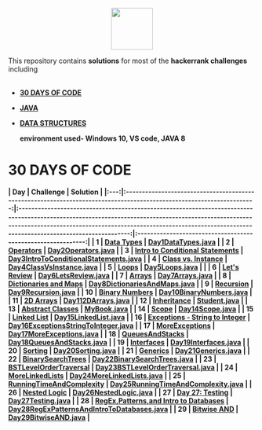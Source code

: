 <p align="center">
   <a align="center" href="https://www.hackerrank.com/rjnkumar05">
       <img height=85 src="https://d3keuzeb2crhkn.cloudfront.net/hackerrank/assets/styleguide/logo_wordmark-f5c5eb61ab0a154c3ed9eda24d0b9e31.svg">
   </a>
 <p/>
This repository contains <b>solutions</b> for most of the <b>hackerrank challenges</b> including <b>

<br/>
<br/>

* [30 DAYS OF CODE](#30-days-of-code)
* [JAVA](#java)
* [DATA STRUCTURES](#data-structures)

  environment used- Windows 10, VS code, JAVA 8


# 30 DAYS OF CODE

| Day |                                                Challenge                                              				  |                                                                                           Solution                                                                                                                              									    |
|:---:|:---------------------------------------------------------------------------------------------------------------------:|:-----------------------------------------------------------------------------------------------------------------------------------------------------------------------------------------------------------------------------------------------------------------------:|:------------------------------------------------------------:|
|  1  | [Data Types](https://www.hackerrank.com/challenges/30-data-types)                                     				  | [Day1DataTypes.java](https://github.com/Rajangupta09/Hackerrank-Solutions/30-Days-of-Code/Day1DataTypes.java)                									    |
|  2  | [Operators](https://www.hackerrank.com/challenges/30-operators/problem)                                   		      | [Day2Operators.java](https://github.com/Rajangupta09/Hackerrank-Solutions/30-Days-of-Code/Day2Operators.java)        				 |
|  3  | [Intro to Conditional Statements](https://www.hackerrank.com/challenges/30-conditional-statements/problem)            | [Day3IntroToConditionalStatements.java](https://github.com/Rajangupta09/Hackerrank-Solutions/30-Days-of-Code/Day3IntrotoConditionalStatements.java)                  |
|  4  | [Class vs. Instance](https://www.hackerrank.com/challenges/30-class-vs-instance/problem)                              | [Day4ClassVsInstance.java](https://github.com/Rajangupta09/Hackerrank-Solutions/30-Days-of-Code/Day4ClassvsInstance.java)               						        |
|  5  | [Loops](https://www.hackerrank.com/challenges/30-loops/problem)                                       				  | [Day5Loops.java](https://github.com/Rajangupta09/Hackerrank-Solutions/30-Days-of-Code/Day5Loops.java)                											    | 	 													       |
|  6  | [Let's Review](https://www.hackerrank.com/challenges/30-review-loop/problem)                                      	  | [Day6LetsReview.java](https://github.com/Rajangupta09/Hackerrank-Solutions/30-Days-of-Code/Day6Let'sReview.java)                						  			    |
|  7  | [Arrays](https://www.hackerrank.com/challenges/30-arrays/problem)                                       		      | [Day7Arrays.java](https://github.com/Rajangupta09/Hackerrank-Solutions/30-Days-of-Code/Day7Arrays.java)                											    |
|  8  | [Dictionaries and Maps](https://www.hackerrank.com/challenges/30-dictionaries-and-maps/problem)                       | [Day8DictionariesAndMaps.java](https://github.com/Rajangupta09/Hackerrank-Solutions/30-Days-of-Code/Day8DictionariesandMaps.java)                				    |
|  9  | [Recursion](https://www.hackerrank.com/challenges/30-recursion/problem)                                       		  | [Day9Recursion.java](https://github.com/Rajangupta09/Hackerrank-Solutions/30-Days-of-Code/Day9Recursion3.java)                									    |
|  10 | [Binary Numbers](https://www.hackerrank.com/challenges/30-binary-numbers/problem)                                     | [Day10BinaryNumbers.java](https://github.com/Rajangupta09/Hackerrank-Solutions/30-Days-of-Code/Day10BinaryNumbers.java)                							    |
|  11 | [2D Arrays](https://www.hackerrank.com/challenges/30-2d-arrays/problem)                                     	      | [Day112DArrays.java](https://github.com/Rajangupta09/Hackerrank-Solutions/30-Days-of-Code/Day112DArrays.java)                							 		    |
|  12 | [Inheritance](https://www.hackerrank.com/challenges/30-inheritance/problem)                                           | [Student.java](https://github.com/Rajangupta09/Hackerrank-Solutions/30-Days-of-Code/Day12Inheritance.java)                							                        |
|  13 | [Abstract Classes](https://www.hackerrank.com/challenges/30-abstract-classes/problem)                                 | [MyBook.java](https://github.com/Rajangupta09/Hackerrank-Solutions/30-Days-of-Code/Day13AbstractClasses.java)                							                            |
|  14 | [Scope](https://www.hackerrank.com/challenges/30-scope/problem)                                     				  | [Day14Scope.java](https://github.com/Rajangupta09/Hackerrank-Solutions/30-Days-of-Code/Day14Scope.java)                							                    |
|  15 | [Linked List](https://www.hackerrank.com/challenges/30-linked-list/problem)                                           | [Day15LinkedList.java](https://github.com/Rajangupta09/Hackerrank-Solutions/30-Days-of-Code/Day15LinkedList.java)                							        |
|  16 | [Exceptions - String to Integer](https://www.hackerrank.com/challenges/30-exceptions-string-to-integer/problem)       | [Day16ExceptionsStringToInteger.java](https://github.com/Rajangupta09/Hackerrank-Solutions/30-Days-of-Code/Day16ExceptionsStringtoInteger.java)                		|
|  17 | [MoreExceptions](https://www.hackerrank.com/challenges/30-more-exceptions/problem)                                    | [Day17MoreExceptions.java](https://github.com/Rajangupta09/Hackerrank-Solutions/30-Days-of-Code/Day17MoreExceptions.java)                							|
|  18 | [QueuesAndStacks](https://www.hackerrank.com/challenges/30-queues-stacks/problem)                                     | [Day18QueuesAndStacks.java](https://github.com/Rajangupta09/Hackerrank-Solutions/30-Days-of-Code/Day18QueuesandStacks.java)                							|
|  19 | [Interfaces](https://www.hackerrank.com/challenges/30-interfaces/problem)                                             | [Day19Interfaces.java](https://github.com/Rajangupta09/Hackerrank-Solutions/30-Days-of-Code/Day19Interfaces.java)                							        |
|  20 | [Sorting](https://www.hackerrank.com/challenges/30-sorting/problem)                                                   | [Day20Sorting.java](https://github.com/Rajangupta09/Hackerrank-Solutions/30-Days-of-Code/Day20Sorting.java)                							                |
|  21 | [Generics](https://www.hackerrank.com/challenges/30-generics/problem)                                                 | [Day21Generics.java](https://github.com/Rajangupta09/Hackerrank-Solutions/30-Days-of-Code/Day21Generics.java)                							            |
|  22 | [BinarySearchTrees](https://www.hackerrank.com/challenges/30-binary-search-trees/problem)                             | [Day22BinarySearchTrees.java](https://github.com/Rajangupta09/Hackerrank-Solutions/30-Days-of-Code/Day22BinarySearchTrees.java)                						|
|  23 | [BSTLevelOrderTraversal](https://www.hackerrank.com/challenges/30-binary-trees/problem)                               | [Day23BSTLevelOrderTraversal.java](https://github.com/Rajangupta09/Hackerrank-Solutions/30-Days-of-Code/Day23BSTLevelOrderTraversal.java)                			|
|  24 | [MoreLinkedLists](https://www.hackerrank.com/challenges/30-linked-list-deletion/problem)                              | [Day24MoreLinkedLists.java](https://github.com/Rajangupta09/Hackerrank-Solutions/30-Days-of-Code/Day24MoreLinkedLists.java)                							|
|  25 | [RunningTimeAndComplexity](https://www.hackerrank.com/challenges/30-running-time-and-complexity/problem)              | [Day25RunningTimeAndComplexity.java](https://github.com/Rajangupta09/Hackerrank-Solutions/30-Days-of-Code/Day25RunningTimeAndComplexity.java)                		|
|  26 | [Nested Logic](https://www.hackerrank.com/challenges/30-nested-logic/problem)           						      | [Day26NestedLogic.java](https://github.com/Rajangupta09/Hackerrank-Solutions/30-Days-of-Code/Day26NestedLogic.java)                		    		    	    	|
|  27 | [Day 27: Testing](https://www.hackerrank.com/challenges/30-testing/problem)           						      	  | [Day27Testing.java](https://github.com/Rajangupta09/Hackerrank-Solutions/30-Days-of-Code/Day27Testing.java)                		    		    	    			|
|  28 | [RegEx,Patterns,and Intro to Databases](https://www.hackerrank.com/challenges/30-regex-patterns/problem)              | [Day28RegExPatternsAndIntroToDatabases.java](https://github.com/Rajangupta09/Hackerrank-Solutions/30-Days-of-Code/Day28RegExPatternsAndIntroToDatabases.java)        |
|  29 | [Bitwise AND](https://www.hackerrank.com/challenges/30-bitwise-and/problem)             							  | [Day29BitwiseAND.java](https://github.com/Rajangupta09/Hackerrank-Solutions/30-Days-of-Code/Day29BitwiseAND.java)                	    		    			    |

